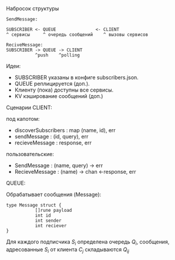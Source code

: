 Набросок структуры
```
SendMessage:

SUBSCRIBER <- QUEUE               <- CLIENT
^ сервисы     ^ очередь сообщений    ^ вызовы сервисов

ReciveMessage:
SUBSCRIBER -> QUEUE -> CLIENT
           ^push    ^polling
```

Идеи:
 - SUBSCRIBER указаны в конфиге subscribers.json.
 - QUEUE реплицируется (доп.).
 - Клиенту (пока) доступны все сервисы.
 - KV кэширование сообщений (доп.)

Сценарии CLIENT:

под капотом:
 - discoverSubscribers : map (name, id), err
 - sendMessage : (id, query), err
 - recieveMessage : response, err

пользовательские:
 - SendMessage : (name, query) -> err
 - RecieveMessage : (name) -> chan <-response, err

QUEUE:

Обрабатывает сообщения (Message):

```
type Message struct {
           []rune payload
           int id
           int sender
           int reciever
}
```

Для каждого подписчика $S_i$ определена очередь $Q_i$, сообщения, адресованные $S_i$ от клиента $C_j$ складываются $Q_{ij}$
